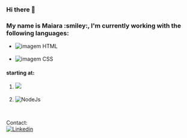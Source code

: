 ### Hi there 👋

<h3 "align=center" dir="auto"> My name is Maiara :smiley:, I'm currently working with the following languages: </h3>

<ul>
  <li><img src="https://img.shields.io/badge/HTML5-E34F26?style=for-the-badge&logo=html5&logoColor=white" alt="imagem HTML" /></li>
  <br>
  <li><img src="https://img.shields.io/badge/CSS3-1572B6?style=for-the-badge&logo=css3&logoColor=white" alt="imagem CSS" /></li>
</ul>

<h4 "align=center" dir="auto"> starting at:</h4>

<ol>
  <li><img src="https://img.shields.io/badge/JavaScript-323330?style=for-the-badge&logo=javascript&logoColor=F7DF1E" "alt="JavaScript" /></li>
  <br>
  <li><img src="https://img.shields.io/badge/Node.js-43853D?style=for-the-badge&logo=node.js&logoColor=white" alt="NodeJs" /></li>
</ol>

<br>
    
  Contact:
    <br>
  <a href="linkedin.com/in/maiara-da-silva-313a10182">
<img src="https://img.shields.io/badge/LinkedIn-0077B5?style=for-the-badge&logo=linkedin&logoColor=white" style="max-width: 100%;" alt="Linkedin"/>
  </a>
    </h3>
